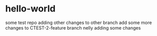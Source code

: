 # hello-world
some test repo
adding other changes to other branch 
add some more changes to CTEST-2-feature branch
nelly adding some changes